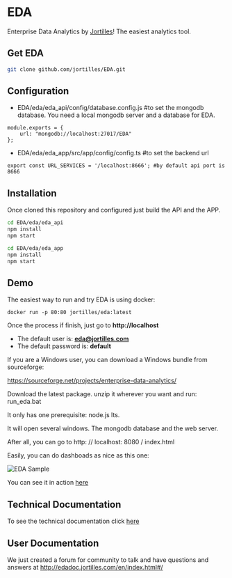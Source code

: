 # EDA 

Enterprise Data Analytics by  [Jortilles](http://eda.jortilles.com)! The easiest analytics tool.


## Get EDA

```bash
git clone github.com/jortilles/EDA.git
```

## Configuration

* EDA/eda/eda_api/config/database.config.js #to set the mongodb database. You need a local mongodb server and a database for EDA. 

```
module.exports = {
    url: "mongodb://localhost:27017/EDA"
};

```

* EDA/eda/eda_app/src/app/config/config.ts #to set the backend url

```
export const URL_SERVICES = '/localhost:8666'; #by default api port is 8666

```

## Installation

Once cloned this repository and configured just build the API and the APP.

```bash
cd EDA/eda/eda_api
npm install
npm start
```

```bash
cd EDA/eda/eda_app
npm install
npm start
```

## Demo

The easiest way to run and try EDA  is using docker: 

```
docker run -p 80:80 jortilles/eda:latest
```

Once the process if finish, just go to **http://localhost**

* The default user is: **eda@jortilles.com**
* The default password is: **default**

If you are a Windows user, you can download a Windows bundle from sourceforge:

https://sourceforge.net/projects/enterprise-data-analytics/

Download the latest package. unzip it wherever you want and run: run_eda.bat

It only has one prerequisite: node.js lts.

It will open several windows. The mongodb database and the web server.

After all, you can go to http: // localhost: 8080 / index.html



Easily, you can do dashboads as nice as this one: 

![EDA Sample](https://eda.jortilles.com/wp-content/uploads/2020/04/ejemplo_demo_venta.png)

You can see it in action [here](https://www.youtube.com/watch?v=S0wkoeRqz3k&t=5s)

## Technical Documentation
To see the technical documentation click [here](docs/technical-docs.md) 

## User Documentation
We just created a forum for community to talk and have questions and answers at http://edadoc.jortilles.com/en/index.html#/
